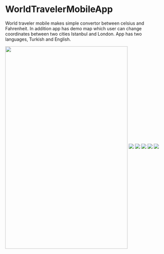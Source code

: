 # WorldTravelerMobileApp
World traveler mobile makes simple convertor between celsius and Fahrenheit. In addition app has demo map which user can change coordinates between two cities Istanbul and London. App has two languages, Turkish and English.

<img src="https://github.com/baranemreturkmen/WorldTravelerMobileApp/blob/main/Photos/MainMenuTurkish-1.png" align="center" height="644" width="390">

<img src="https://github.com/baranemreturkmen/WorldTravelerMobileApp/blob/main/Photos/MainMenuTurkish-2.png">

<img src="https://github.com/baranemreturkmen/WorldTravelerMobileApp/blob/main/Photos/MapTurkish-1.png">

<img src="https://github.com/baranemreturkmen/WorldTravelerMobileApp/blob/main/Photos/MapTurkish-2.png">

<img src="https://github.com/baranemreturkmen/WorldTravelerMobileApp/blob/main/Photos/MainMenuEnglish.png">

<img src="https://github.com/baranemreturkmen/WorldTravelerMobileApp/blob/main/Photos/MapEnglish.png">

